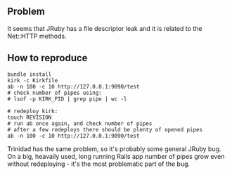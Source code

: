 ## Problem

It seems that JRuby has a file descriptor leak and it is related to the Net::HTTP methods.

## How to reproduce 

    bundle install
    kirk -c Kirkfile
    ab -n 100 -c 10 http://127.0.0.1:9090/test
    # check number of pipes using:
    # lsof -p KIRK_PID | grep pipe | wc -l
    
    # redeploy kirk:
    touch REVISION
    # run ab once again, and check number of pipes
    # after a few redeploys there should be plenty of opened pipes
    ab -n 100 -c 10 http://127.0.0.1:9090/test

Trinidad has the same problem, so it's probably some general JRuby bug.  On a big, heavaily used, long running Rails app number of pipes grow even without redeploying - it's the most problematic part of the bug. 
